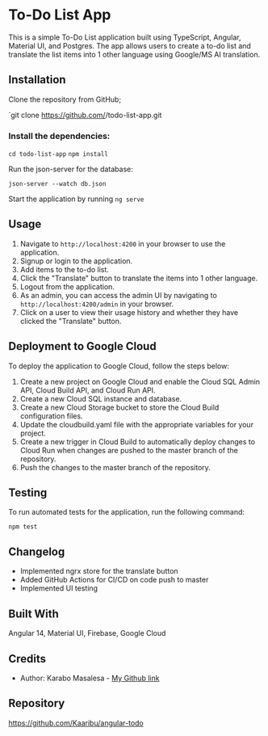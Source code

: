 # To-Do List App

This is a simple To-Do List application built using TypeScript, Angular, Material UI, and Postgres. The app allows users to create a to-do list and translate the list items into 1 other language using Google/MS AI translation.
## Installation

Clone the repository from GitHub;

`git clone https://github.com/<your-username>/todo-list-app.git

### Install the dependencies:

`cd todo-list-app` 
`npm install` 

Run the json-server for the database:

`json-server --watch db.json`

Start the application by running `ng serve`

## Usage
1. Navigate to `http://localhost:4200` in your browser to use the application.
2. Signup or login to the application.
3. Add items to the to-do list.
4. Click the "Translate" button to translate the items into 1 other language.
5. Logout from the application.
6. As an admin, you can access the admin UI by navigating to `http://localhost:4200/admin` in your browser.
7.  Click on a user to view their usage history and whether they have clicked the "Translate" button.

## Deployment to Google Cloud

To deploy the application to Google Cloud, follow the steps below:

1. Create a new project on Google Cloud and enable the Cloud SQL Admin API, Cloud Build API, and Cloud Run API.
2. Create a new Cloud SQL instance and database.
3. Create a new Cloud Storage bucket to store the Cloud Build configuration files.
4. Update the cloudbuild.yaml file with the appropriate variables for your project.
5. Create a new trigger in Cloud Build to automatically deploy changes to Cloud Run when changes are pushed to the master branch of the repository.
6. Push the changes to the master branch of the repository.

## Testing

To run automated tests for the application, run the following command:

`npm test`

## Changelog
-  Implemented ngrx store for the translate button
- Added GitHub Actions for CI/CD on code push to master
- Implemented UI testing 


## Built With
Angular 14, Material UI, Firebase, Google Cloud

## Credits

- Author: Karabo Masalesa - [My Github link](https://github.com/Kaaribu)

## Repository

https://github.com/Kaaribu/angular-todo
